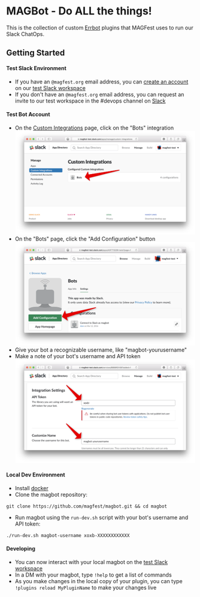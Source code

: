 # MAGBot - Do ALL the things!

This is the collection of custom [Errbot](http://errbot.io) plugins that MAGFest uses to run our Slack ChatOps.

## Getting Started

#### Test Slack Environment
* If you have an `@magfest.org` email address, you can [create an account](https://magfest-test.slack.com/signup) on our [test Slack workspace](https://magfest-test.slack.com)
* If you don't have an `@magfest.org` email address, you can request an invite to our test workspace in the #devops channel on [Slack](https://magfest.slack.com)

#### Test Bot Account
* On the [Custom Integrations](https://magfest-test.slack.com/apps/manage/custom-integrations) page, click on the "Bots" integration
![](docs/images/integrations_page.png)
* On the "Bots" page, click the "Add Configuration" button
![](docs/images/bots_page.png)
* Give your bot a recognizable username, like "magbot-yourusername"
* Make a note of your bot's username and API token
![](docs/images/api_token_page.png)

#### Local Dev Environment
* Install [docker](https://www.docker.com)
* Clone the magbot repository:
```
git clone https://github.com/magfest/magbot.git && cd magbot
```
* Run magbot using the `run-dev.sh` script with your bot's username and API token:
```
./run-dev.sh magbot-username xoxb-XXXXXXXXXXXX
```

#### Developing
* You can now interact with your local magbot on the [test Slack workspace](https://magfest-test.slack.com)
* In a DM with your magbot, type `!help` to get a list of commands
* As you make changes in the local copy of your plugin, you can type `!plugins reload MyPluginName` to make your changes live
